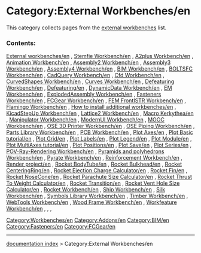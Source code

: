 # Category:External Workbenches/en
This category collects pages from the [external workbenches](external_workbenches.md) list.

### Contents:

[External workbenches/en](External_workbenches/en.md) , [Stemfie Workbench/en](Stemfie_Workbench/en.md) , [A2plus Workbench/en](A2plus_Workbench/en.md) , [Animation Workbench/en](Animation_Workbench/en.md) , [Assembly2 Workbench/en](Assembly2_Workbench/en.md) , [Assembly3 Workbench/en](Assembly3_Workbench/en.md) , [Assembly4 Workbench/en](Assembly4_Workbench/en.md) , [BIM Workbench/en](BIM_Workbench/en.md) , [BOLTSFC Workbench/en](BOLTSFC_Workbench/en.md) , [CadQuery Workbench/en](CadQuery_Workbench/en.md) , [Cfd Workbench/en](Cfd_Workbench/en.md) , [CurvedShapes Workbench/en](CurvedShapes_Workbench/en.md) , [Curves Workbench/en](Curves_Workbench/en.md) , [Defeaturing Workbench/en](Defeaturing_Workbench/en.md) , [Defeaturing/en](Defeaturing/en.md) , [DynamicData Workbench/en](DynamicData_Workbench/en.md) , [EM Workbench/en](EM_Workbench/en.md) , [ExplodedAssembly Workbench/en](ExplodedAssembly_Workbench/en.md) , [Fasteners Workbench/en](Fasteners_Workbench/en.md) , [FCGear Workbench/en](FCGear_Workbench/en.md) , [FEM FrontISTR Workbench/en](FEM_FrontISTR_Workbench/en.md) , [Flamingo Workbench/en](Flamingo_Workbench/en.md) , [How to install additional workbenches/en](How_to_install_additional_workbenches/en.md) , [KicadStepUp Workbench/en](KicadStepUp_Workbench/en.md) , [Lattice2 Workbench/en](Lattice2_Workbench/en.md) , [Macro Kerkythea/en](Macro_Kerkythea/en.md) , [Manipulator Workbench/en](Manipulator_Workbench/en.md) , [ModernUI Workbench/en](ModernUI_Workbench/en.md) , [MOOC Workbench/en](MOOC_Workbench/en.md) , [OSE 3D Printer Workbench/en](OSE_3D_Printer_Workbench/en.md) , [OSE Piping Workbench/en](OSE_Piping_Workbench/en.md) , [Parts Library Workbench/en](Parts_Library_Workbench/en.md) , [PCB Workbench/en](PCB_Workbench/en.md) , [Plot Axes/en](Plot_Axes/en.md) , [Plot Basic tutorial/en](Plot_Basic_tutorial/en.md) , [Plot Grid/en](Plot_Grid/en.md) , [Plot Labels/en](Plot_Labels/en.md) , [Plot Legend/en](Plot_Legend/en.md) , [Plot Module/en](Plot_Module/en.md) , [Plot MultiAxes tutorial/en](Plot_MultiAxes_tutorial/en.md) , [Plot Positions/en](Plot_Positions/en.md) , [Plot Save/en](Plot_Save/en.md) , [Plot Series/en](Plot_Series/en.md) , [POV-Ray-Rendering Workbench/en](POV-Ray-Rendering_Workbench/en.md) , [Pyramids and polyhedrons Workbench/en](Pyramids_and_polyhedrons_Workbench/en.md) , [Pyrate Workbench/en](Pyrate_Workbench/en.md) , [Reinforcement Workbench/en](Reinforcement_Workbench/en.md) , [Render project/en](Render_project/en.md) , [Rocket BodyTube/en](Rocket_BodyTube/en.md) , [Rocket Bulkhead/en](Rocket_Bulkhead/en.md) , [Rocket CenteringRing/en](Rocket_CenteringRing/en.md) , [Rocket Ejection Charge Calculator/en](Rocket_Ejection_Charge_Calculator/en.md) , [Rocket Fin/en](Rocket_Fin/en.md) , [Rocket NoseCone/en](Rocket_NoseCone/en.md) , [Rocket Parachute Size Calculator/en](Rocket_Parachute_Size_Calculator/en.md) , [Rocket Thrust To Weight Calculator/en](Rocket_Thrust_To_Weight_Calculator/en.md) , [Rocket Transition/en](Rocket_Transition/en.md) , [Rocket Vent Hole Size Calculator/en](Rocket_Vent_Hole_Size_Calculator/en.md) , [Rocket Workbench/en](Rocket_Workbench/en.md) , [Ship Workbench/en](Ship_Workbench/en.md) , [Silk Workbench/en](Silk_Workbench/en.md) , [Symbols Library Workbench/en](Symbols_Library_Workbench/en.md) , [Timber Workbench/en](Timber_Workbench/en.md) , [WebTools Workbench/en](WebTools_Workbench/en.md) , [Wood Frame Workbench/en](Wood_Frame_Workbench/en.md) , [Workfeature Workbench/en](Workfeature_Workbench/en.md) , , ,

[Category:Workbenches/en](Category:Workbenches/en.md) [Category:Addons/en](Category:Addons/en.md) [Category:BIM/en](Category:BIM/en.md) [Category:Fasteners/en](Category:Fasteners/en.md) [Category:FCGear/en](Category:FCGear/en.md)

---
[documentation index](../README.md) > Category:External Workbenches/en
